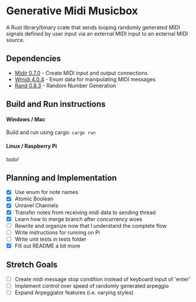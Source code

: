 # Generative Midi Musicbox

A Rust library/binary crate that sends looping randomly generated MIDI signals defined by user input via an external MIDI input to an external MIDI source.

## Dependencies

* [Midir 0.7.0](https://crates.io/crates/midir) - Create MIDI input and output connections
* [Wmidi 4.0.4](https://crates.io/crates/wmidi) - Enum data for manipulating MIDI messages
* [Rand 0.8.3](https://crates.io/crates/rand) - Random Number Generation

## Build and Run instructions

#### Windows / Mac

Build and run using cargo: `cargo run`

#### Linux / Raspberry Pi

*todo!*

## Planning and Implementation

* [x] Use enum for note names
* [x] Atomic Boolean
* [x] Unravel Channels
* [x] Transfer notes from receiving midi data to sending thread
* [x] Learn how to merge branch after concurrency woes
* [ ] Rewrite and organize now that I understand the complete flow
* [ ] Write instructions for running on Pi
* [ ] Write unit tests in tests folder
* [x] Fill out README a bit more

## Stretch Goals
* [ ] Create midi message stop condition instead of keyboard input of 'enter'
* [ ] Implement control over speed of randomly generated arpeggio
* [ ] Expand Arpeggiator features (i.e. varying styles)
